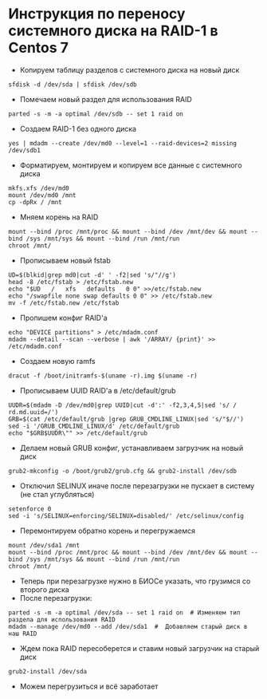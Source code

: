 # Инструкция по переносу системного диска на RAID-1 в Centos 7

* Копируем таблицу разделов с системного диска на новый диск
```
sfdisk -d /dev/sda | sfdisk /dev/sdb
```
* Помечаем новый раздел для использования RAID
```
parted -s -m -a optimal /dev/sdb -- set 1 raid on
```
* Создаем RAID-1 без одного диска
```
yes | mdadm --create /dev/md0 --level=1 --raid-devices=2 missing /dev/sdb1
```
* Форматируем, монтируем и копируем все данные с системного диска 
```
mkfs.xfs /dev/md0
mount /dev/md0 /mnt
cp -dpRx / /mnt
```
* Мняем корень на RAID
```
mount --bind /proc /mnt/proc && mount --bind /dev /mnt/dev && mount --bind /sys /mnt/sys && mount --bind /run /mnt/run
chroot /mnt/
```
* Прописываем новый fstab
```
UD=$(blkid|grep md0|cut -d' ' -f2|sed 's/"//g')
head -8 /etc/fstab > /etc/fstab.new
echo "$UD   /   xfs   defaults   0 0" >>/etc/fstab.new
echo "/swapfile none swap defaults 0 0" >> /etc/fstab.new
mv -f /etc/fstab.new /etc/fstab
```
* Пропишем конфиг RAID'а
```
echo "DEVICE partitions" > /etc/mdadm.conf
mdadm --detail --scan --verbose | awk '/ARRAY/ {print}' >> /etc/mdadm.conf
```
* Создаем новую ramfs
```
dracut -f /boot/initramfs-$(uname -r).img $(uname -r)
```
* Прописываем UUID RAID'а в /etc/default/grub
```
UUDR=$(mdadm -D /dev/md0|grep UUID|cut -d':' -f2,3,4,5|sed 's/ / rd.md.uuid=/')
GRB=$(cat /etc/default/grub |grep GRUB_CMDLINE_LINUX|sed 's/"$//')
sed -i '/GRUB_CMDLINE_LINUX/d' /etc/default/grub
echo "$GRB$UUDR\"" >> /etc/default/grub
```
* Делаем новый GRUB конфиг, устанавливаем загрузчик на новый диск 
```
grub2-mkconfig -o /boot/grub2/grub.cfg && grub2-install /dev/sdb
```
* Отключил SELINUX иначе после перезагрузки не пускает в систему (не стал углубляться)
```
setenforce 0
sed -i 's/SELINUX=enforcing/SELINUX=disabled/' /etc/selinux/config
```
* Перемонтируем обратно корень и перегружаемся
```
mount /dev/sda1 /mnt
mount --bind /proc /mnt/proc && mount --bind /dev /mnt/dev && mount --bind /sys /mnt/sys && mount --bind /run /mnt/run
chroot /mnt/
```
* Теперь при перезагрузке нужно в БИОСе указать, что грузимся со второго диска
* После перезагрузки:
```
parted -s -m -a optimal /dev/sda -- set 1 raid on  # Изменяем тип раздела для использования RAID
mdadm --manage /dev/md0 --add /dev/sda1  #  Добавляем старый диск в наш RAID
```
* Ждем пока RAID пересоберется и ставим новый загрузчик на старый диск
```
grub2-install /dev/sda
```
* Можем перегрузиться и всё заработает
